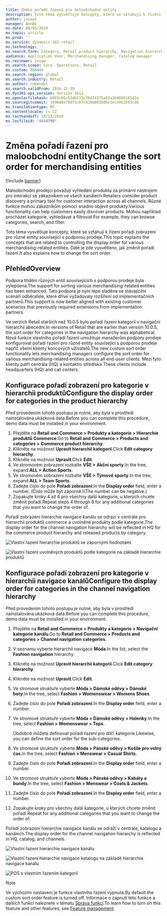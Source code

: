 ```yaml
---
title: Změna pořadí řazení pro maloobchodní entity
description: Toto téma vysvětluje koncepty, které se vztahují k řízení pořadí zobrazení pro různé entity související s podporou prodeje v aplikaci Dynamics 365 Commerce.
author: josaw1
manager: AnnBe
ms.date: 08/05/2019
ms.topic: article
ms.prod: ''
ms.service: dynamics-365-retail
ms.technology: ''
ms.search.form: Category, Retail product hierarchy, Navigation hierarchy
audience: Application User, Merchandising manager, Catalog manager
ms.reviewer: josaw
ms.search.scope: Core, Operations, Retail
ms.custom: 268444
ms.search.region: global
ms.search.industry: Retail
ms.author: rubendel
ms.search.validFrom: 2016-11-30
ms.dyn365.ops.version: Version 1611
ms.openlocfilehash: b983cb5c63db171c76d34375a93a2b9086185d3a
ms.sourcegitcommit: 199848e78df5cb7c439b001bdbe1ece963593cdb
ms.translationtype: HT
ms.contentlocale: cs-CZ
ms.lasthandoff: 10/13/2020
ms.locfileid: "4410790"
---
```

# <a name="change-the-sort-order-for-merchandising-entities"></a><span data-ttu-id="af219-103">Změna pořadí řazení pro maloobchodní entity</span><span class="sxs-lookup"><span data-stu-id="af219-103">Change the sort order for merchandising entities</span></span>


[!include [banner](includes/banner.md)]

<span data-ttu-id="af219-104">Maloobchodní prodejci považují vyhledání produktu za primární nástrojem pro interakci se zákazníkem ve všech kanálech.</span><span class="sxs-lookup"><span data-stu-id="af219-104">Retailers consider product discovery a primary tool for customer interaction across all channels.</span></span> <span data-ttu-id="af219-105">Různé funkce mohou zákazníkům pomoci snadno objevit produkty.</span><span class="sxs-lookup"><span data-stu-id="af219-105">Various functionality can help customers easily discover products.</span></span> <span data-ttu-id="af219-106">Mohou například procházet kategorie, vyhledávat a filtrovat.</span><span class="sxs-lookup"><span data-stu-id="af219-106">For example, they can browse categories, search, and filter.</span></span>

<span data-ttu-id="af219-107">Toto téma vysvětluje koncepty, které se vztahují k řízení pořadí zobrazení pro různé entity související s podporou prodeje.</span><span class="sxs-lookup"><span data-stu-id="af219-107">This topic explains the concepts that are related to controlling the display order for various merchandising-related entities.</span></span> <span data-ttu-id="af219-108">Dále je zde vysvětleno, jak změnit pořadí řazení.</span><span class="sxs-lookup"><span data-stu-id="af219-108">It also explains how to change the sort order.</span></span>

## <a name="overview"></a><span data-ttu-id="af219-109">Přehled</span><span class="sxs-lookup"><span data-stu-id="af219-109">Overview</span></span>

<span data-ttu-id="af219-110">Podpora třídění různých entit souvisejících s podporou prodeje byla vylepšena.</span><span class="sxs-lookup"><span data-stu-id="af219-110">The support for sorting various merchandising-related entities has been enhanced.</span></span> <span data-ttu-id="af219-111">Tato podpora je nyní lépe sladěna se stávajícími scénáři odběratele, které dříve vyžadovaly rozšíření od implementačních partnerů.</span><span class="sxs-lookup"><span data-stu-id="af219-111">This support is now better aligned with existing customer scenarios that previously required extensions from implementation partners.</span></span>

<span data-ttu-id="af219-112">Ve verzích Retail starších než 10.0.5 bylo pořadí řazení kategorií v navigační hierarchii abecední.</span><span class="sxs-lookup"><span data-stu-id="af219-112">In versions of Retail that are earlier than version 10.0.5, the sort order for categories in the navigation hierarchy was alphabetical.</span></span> <span data-ttu-id="af219-113">Nová funkce vlastního pořadí řazení umožňuje manažerům podpory prodeje konfigurovat pořadí řazení pro různé entity související s podporou prodeje napříč všemi klienty koncových uživatelů.</span><span class="sxs-lookup"><span data-stu-id="af219-113">The new custom sort order functionality lets merchandising managers configure the sort order for various merchandising-related entities across all end-user clients.</span></span> <span data-ttu-id="af219-114">Mezi tyto klienty patří centrála (HQ) a kontaktní střediska.</span><span class="sxs-lookup"><span data-stu-id="af219-114">These clients include headquarters (HQ) and call centers.</span></span>

## <a name="configure-the-display-order-for-categories-in-the-product-hierarchy"></a><span data-ttu-id="af219-115">Konfigurace pořadí zobrazení pro kategorie v hierarchii produktů</span><span class="sxs-lookup"><span data-stu-id="af219-115">Configure the display order for categories in the product hierarchy</span></span>

<span data-ttu-id="af219-116">Před provedením tohoto postupu je nutné, aby byla v prostředí nainstalována ukázková data.</span><span class="sxs-lookup"><span data-stu-id="af219-116">Before you can complete this procedure, demo data must be installed in your environment.</span></span>

1. <span data-ttu-id="af219-117">Přejděte na **Retail and Commerce \> Produkty a kategorie \> Hierarchie produktů Commerce**.</span><span class="sxs-lookup"><span data-stu-id="af219-117">Go to **Retail and Commerce \> Products and categories \> Commerce product hierarchy**.</span></span>
2. <span data-ttu-id="af219-118">Klikněte na možnost **Upravit hierarchii kategorií**.</span><span class="sxs-lookup"><span data-stu-id="af219-118">Click **Edit category hierarchy**.</span></span>
3. <span data-ttu-id="af219-119">Klikněte na možnost **Upravit**.</span><span class="sxs-lookup"><span data-stu-id="af219-119">Click **Edit**.</span></span>
4. <span data-ttu-id="af219-120">Ve stromovém zobrazení rozbalte **VŠE \> Akční sporty**.</span><span class="sxs-lookup"><span data-stu-id="af219-120">In the tree, expand **ALL \> Action Sports**.</span></span>
5. <span data-ttu-id="af219-121">Ve stromovém zobrazení rozbalte **VŠE \> Týmové sporty**.</span><span class="sxs-lookup"><span data-stu-id="af219-121">In the tree, expand **ALL \> Team Sports**.</span></span>
6. <span data-ttu-id="af219-122">Zadejte číslo do pole **Pořadí zobrazení**.</span><span class="sxs-lookup"><span data-stu-id="af219-122">In the **Display order** field, enter a number.</span></span> <span data-ttu-id="af219-123">(Číslo může být záporné.)</span><span class="sxs-lookup"><span data-stu-id="af219-123">(The number can be negative.)</span></span>
7. <span data-ttu-id="af219-124">Zopakujte kroky 4 až 6 pro všechny další kategorie, u kterých chcete změnit pořadí.</span><span class="sxs-lookup"><span data-stu-id="af219-124">Repeat steps 4 through 6 for any additional categories that you want to change the order of.</span></span>

<span data-ttu-id="af219-125">Pořadí zobrazení hierarchie navigace kanálu se odrazí v centrále pro hierarchii produktů commerce a uvolněné produkty podle kategorie.</span><span class="sxs-lookup"><span data-stu-id="af219-125">The display order for the channel navigation hierarchy will be reflected in HQ for the commerce product hierarchy and released products by category.</span></span>

![Vlastní řazení hierarchie produktů se zápornými hodnotami](./media/RetailProductHierarchyCustomSortedWithNegativeValues.png)

![Vlastní řazení uvolněných produktů podle kategorie na základě hierarchie produktů](./media/ReleasedProductsByCategoryCustomSortedBasedOnRetailProductHierarchy.png)

## <a name="configure-the-display-order-for-categories-in-the-channel-navigation-hierarchy"></a><span data-ttu-id="af219-128">Konfigurace pořadí zobrazení pro kategorie v hierarchii navigace kanálů</span><span class="sxs-lookup"><span data-stu-id="af219-128">Configure the display order for categories in the channel navigation hierarchy</span></span>

<span data-ttu-id="af219-129">Před provedením tohoto postupu je nutné, aby byla v prostředí nainstalována ukázková data.</span><span class="sxs-lookup"><span data-stu-id="af219-129">Before you can complete this procedure, demo data must be installed in your environment.</span></span>

1. <span data-ttu-id="af219-130">Přejděte na **Retail and Commerce \> Produkty a kategorie \> Navigační kategorie kanálu**.</span><span class="sxs-lookup"><span data-stu-id="af219-130">Go to **Retail and Commerce \> Products and categories \> Channel navigation categories**.</span></span>
2. <span data-ttu-id="af219-131">V seznamu vyberte hierarchii navigace **Móda**.</span><span class="sxs-lookup"><span data-stu-id="af219-131">In the list, select the **Fashion navigation** hierarchy.</span></span>
3. <span data-ttu-id="af219-132">Klikněte na možnost **Upravit hierarchii kategorií**.</span><span class="sxs-lookup"><span data-stu-id="af219-132">Click **Edit category hierarchy**.</span></span>
4. <span data-ttu-id="af219-133">Klikněte na možnost **Upravit**.</span><span class="sxs-lookup"><span data-stu-id="af219-133">Click **Edit**.</span></span>
5. <span data-ttu-id="af219-134">Ve stromové struktuře vyberte **Móda \> Dámské oděvy \> Dámské boty**.</span><span class="sxs-lookup"><span data-stu-id="af219-134">In the tree, select **Fashion \> Womenswear \> Womens Shoes**.</span></span>
6. <span data-ttu-id="af219-135">Zadejte číslo do pole **Pořadí zobrazení**.</span><span class="sxs-lookup"><span data-stu-id="af219-135">In the **Display order** field, enter a number.</span></span>
7. <span data-ttu-id="af219-136">Ve stromové struktuře vyberte **Móda \> Dámské oděvy \> Halenky**.</span><span class="sxs-lookup"><span data-stu-id="af219-136">In the tree, select **Fashion \> Womenswear \> Tops**.</span></span>

    <span data-ttu-id="af219-137">Obdobně můžete definovat pořadí řazení pro dílčí kategorie.</span><span class="sxs-lookup"><span data-stu-id="af219-137">Likewise, you can define the sort order for the sub-categories.</span></span>

8. <span data-ttu-id="af219-138">Ve stromové struktuře vyberte **Móda \> Pánské oděvy \> Košile pro volný čas**.</span><span class="sxs-lookup"><span data-stu-id="af219-138">In the tree, select **Fashion \> Menswear \> Casual Shirts**.</span></span>
9. <span data-ttu-id="af219-139">Zadejte číslo do pole **Pořadí zobrazení**.</span><span class="sxs-lookup"><span data-stu-id="af219-139">In the **Display order** field, enter a number.</span></span>
10. <span data-ttu-id="af219-140">Ve stromové struktuře vyberte **Móda \> Pánské oděvy \> Kabáty a bundy**.</span><span class="sxs-lookup"><span data-stu-id="af219-140">In the tree, select **Fashion \> Menswear \> Coats & Jackets**.</span></span>
11. <span data-ttu-id="af219-141">Zadejte číslo do pole **Pořadí zobrazení**.</span><span class="sxs-lookup"><span data-stu-id="af219-141">In the **Display order** field, enter a number.</span></span>
12. <span data-ttu-id="af219-142">Zopakujte kroky pro všechny další kategorie, u kterých chcete změnit pořadí.</span><span class="sxs-lookup"><span data-stu-id="af219-142">Repeat for any additional categories that you want to change the order of.</span></span>

<span data-ttu-id="af219-143">Pořadí zobrazení hierarchie navigace kanálu se odráží v centrále, katalogu a kanálech.</span><span class="sxs-lookup"><span data-stu-id="af219-143">The display order for the channel navigation hierarchy is reflected in HQ, catalog, and channels.</span></span>

![Vlastní řazení hierarchie navigace kanálu](./media/ChannelNavCustomSorted.png)

![Vlastní řazení hierarchie navigace katalogu na základě hierarchie navigace kanálu](./media/CatalogNavHierarchyCustomSortedBasedOnChannelNav.png)

![POS s vlastním řazením kategorií](./media/POSChannelCategoriesCustomSorted.png)

> [!NOTE]
> <span data-ttu-id="af219-147">Ve výchozím nastavení je funkce vlastního řazení vypnutá.</span><span class="sxs-lookup"><span data-stu-id="af219-147">By default the custom sort order feature is turned off.</span></span> <span data-ttu-id="af219-148">Informace o zapnutí této funkce a dalších funkcí naleznete v tématu [Správa funkcí](https://docs.microsoft.com/dynamics365/unified-operations/fin-and-ops/get-started/feature-management/feature-management-overview).</span><span class="sxs-lookup"><span data-stu-id="af219-148">To learn how to turn on this feature and other features, see [Feature management](https://docs.microsoft.com/dynamics365/unified-operations/fin-and-ops/get-started/feature-management/feature-management-overview).</span></span>
